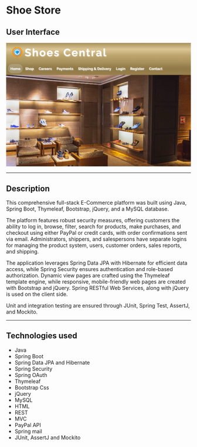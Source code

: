 # Shoe Store

## User Interface

![User Interface](user-interface3.png)

---

## Description

This comprehensive full-stack E-Commerce platform was built using Java, Spring Boot, Thymeleaf, Bootstrap, jQuery, and a MySQL database.

The platform features robust security measures, offering customers the ability to log in, browse, filter, search for products, make purchases, and checkout using either PayPal or credit cards, with order confirmations sent via email. Administrators, shippers, and salespersons have separate logins for managing the product system, users, customer orders, sales reports, and shipping.

The application leverages Spring Data JPA with Hibernate for efficient data access, while Spring Security ensures authentication and role-based authorization. Dynamic view pages are crafted using the Thymeleaf template engine, while responsive, mobile-friendly web pages are created with Bootstrap and jQuery. Spring RESTful Web Services, along with jQuery is used on the client side.

Unit and integration testing are ensured through JUnit, Spring Test, AssertJ, and Mockito.

--- 

## Technologies used

 - Java
 - Spring Boot
 - Spring Data JPA and Hibernate
 - Spring Security
 - Spring OAuth 
 - Thymeleaf
 - Bootstrap Css
 - jQuery
 - MySQL 
 - HTML
 - REST
 - MVC
 - PayPal API
 - Spring mail
 - JUnit, AssertJ and Mockito 

